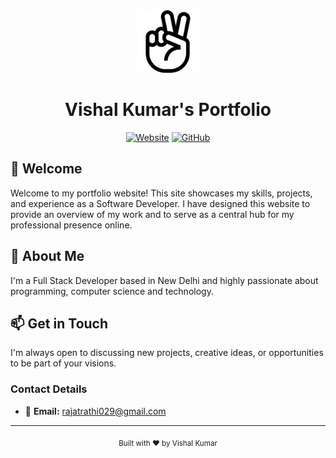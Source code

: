 <div align="center">
  <img src="https://github.com/iamvishalrathi/My-PortFolio-Website/blob/main/public/favicon.png" alt="Portfolio Logo" width="100" height="100"/>
  
  # Vishal Kumar's Portfolio
  
  [![Website](https://img.shields.io/badge/Website-Live-brightgreen)](https://main--iamvishalkumar.netlify.app/)
  [![GitHub](https://img.shields.io/badge/GitHub-Portfolio-black)](https://github.com/iamvishalrathi/My-PortFolio-Website)
</div>

## 👋 Welcome

Welcome to my portfolio website! This site showcases my skills, projects, and experience as a Software Developer. I have designed this website to provide an overview of my work and to serve as a central hub for my professional presence online.

## 🚀 About Me

I'm a Full Stack Developer based in New Delhi and highly passionate about programming, computer science and technology.

## 📫 Get in Touch

I'm always open to discussing new projects, creative ideas, or opportunities to be part of your visions.

### Contact Details

- 📧 **Email:** [rajatrathi029@gmail.com](mailto:rajatrathi029@gmail.com)

---

<div align="center">
  <sub>Built with ❤️ by Vishal Kumar</sub>
</div>
